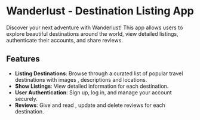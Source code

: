 # Wanderlust - Destination Listing App

Discover your next adventure with Wanderlust! This app allows users to explore beautiful destinations around the world, view detailed listings, authenticate their accounts, and share reviews.

## Features

- **Listing Destinations**: Browse through a curated list of popular travel destinations with images , descriptions and locations.
- **Show Listings**: View detailed information for each destination.
- **User Authentication**: Sign up, log in, and manage your account securely.
- **Reviews**: Give and read , update and delete reviews for each destination.
